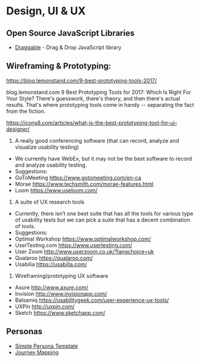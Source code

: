 # Design, UI & UX

## Open Source JavaScript Libraries

- [Draggable](https://github.com/Shopify/draggable) - Drag & Drop JavaScript library

## Wireframing & Prototyping:
https://blog.lemonstand.com/9-best-prototyping-tools-2017/

blog.lemonstand.com
9 Best Prototyping Tools for 2017: Which Is Right For Your Style?
There's guesswork, there's theory, and then there's actual results. That's where prototyping tools come in handy -- separating the fact from the fiction.

https://icons8.com/articles/what-is-the-best-prototyping-tool-for-ui-designer/

1. A really good conferencing software (that can record, analyze and visualize usability testing)
- We currently have WebEx, but it may not be the best software to record and analyze usability testing.
- Suggestions:
- GoToMeeting https://www.gotomeeting.com/en-ca
- Morae https://www.techsmith.com/morae-features.html
- Loom https://www.useloom.com/

1. A suite of UX research tools
- Currently, there isn’t one best suite that has all the tools for various type of usability tests but we can pick a suite that has a decent combination of tools. 
- Suggestions:
- Optimal Workshop https://www.optimalworkshop.com/ 
- UserTesting.com https://www.usertesting.com/ 
- User Zoom http://www.userzoom.co.uk/?langchoice=uk 
- Qualaroo https://qualaroo.com/ 
- Usabilia https://usabilla.com/ 

1. Wireframing/prototyping UX software
- Axure http://www.axure.com/ 
- Invision http://www.invisionapp.com/ 
- Balsamiq https://usabilitygeek.com/user-experience-ux-tools/ 
- UXPin http://uxpin.com/ 
- Sketch https://www.sketchapp.com/

## Personas

- [Simple Persona Template](https://www.romanpichler.com/tools/persona-template/)
- [Journey Mapping](https://boagworld.com/usability/customer-journey-mapping/)